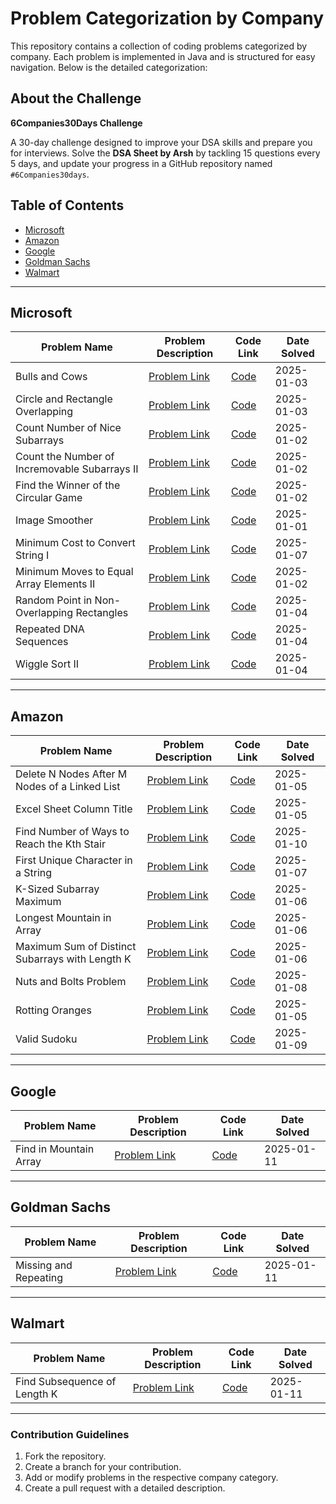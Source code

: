 ﻿# Problem Categorization by Company

This repository contains a collection of coding problems categorized by company. Each problem is implemented in Java and is structured for easy navigation. Below is the detailed categorization:

## About the Challenge

**6Companies30Days Challenge**

A 30-day challenge designed to improve your DSA skills and prepare you for interviews. Solve the **DSA Sheet by Arsh** by tackling 15 questions every 5 days, and update your progress in a GitHub repository named `#6Companies30days`.

## Table of Contents

- [Microsoft](#microsoft)
- [Amazon](#amazon)
- [Google](#google)
- [Goldman Sachs](#goldman-sachs)
- [Walmart](#walmart)

---

## Microsoft

| Problem Name | Problem Description                                                                         | Code Link | Date Solved |
|--------------|---------------------------------------------------------------------------------------------|-----------|-------------|
| Bulls and Cows | [Problem Link](https://leetcode.com/problems/bulls-and-cows/)                               | [Code](https://github.com/himanshu21204/6Companies30days/blob/main/src/Company_1_Microsoft/Bulls_And_Cows.java) | 2025-01-03  |
| Circle and Rectangle Overlapping | [Problem Link](https://leetcode.com/problems/circle-and-rectangle-overlapping/)             | [Code](https://github.com/himanshu21204/6Companies30days/blob/main/src/Company_1_Microsoft/Circle_And_Rectangle_Overlapping.java) | 2025-01-03  |
| Count Number of Nice Subarrays | [Problem Link](https://leetcode.com/problems/count-number-of-nice-subarrays/)               | [Code](https://github.com/himanshu21204/6Companies30days/blob/main/src/Company_1_Microsoft/Count_Number_Of_Nice_Subarrays.java) | 2025-01-02  |
| Count the Number of Incremovable Subarrays II | [Problem Link](https://leetcode.com/problems/count-the-number-of-incremovable-subarrays-i/) | [Code](https://github.com/himanshu21204/6Companies30days/blob/main/src/Company_1_Microsoft/Count_The_Number_Of_Incremovable_Subarrays_II.java) | 2025-01-02  |
| Find the Winner of the Circular Game | [Problem Link](https://leetcode.com/problems/find-the-winner-of-the-circular-game/)         | [Code](https://github.com/himanshu21204/6Companies30days/blob/main/src/Company_1_Microsoft/Find_The_Winner_Of_The_Circular_Game.java) | 2025-01-02  |
| Image Smoother | [Problem Link](https://leetcode.com/problems/image-smoother/)                               | [Code](https://github.com/himanshu21204/6Companies30days/blob/main/src/Company_1_Microsoft/Image_Smoother.java) | 2025-01-01  |
| Minimum Cost to Convert String I | [Problem Link](https://leetcode.com/problems/minimum-cost-to-convert-string-i/)             | [Code](https://github.com/himanshu21204/6Companies30days/blob/main/src/Company_1_Microsoft/Minimum_Cost_To_Convert_String_I.java) | 2025-01-07  |
| Minimum Moves to Equal Array Elements II | [Problem Link](https://leetcode.com/problems/minimum-moves-to-equal-array-elements-ii/)     | [Code](https://github.com/himanshu21204/6Companies30days/blob/main/src/Company_1_Microsoft/Minimum_Moves_To_Equal_Array_Elements_II.java) | 2025-01-02  |
| Random Point in Non-Overlapping Rectangles | [Problem Link](https://leetcode.com/problems/random-point-in-non-overlapping-rectangles/)   | [Code](https://github.com/himanshu21204/6Companies30days/blob/main/src/Company_1_Microsoft/Random_Point_In_Non_Overlapping_Rectangles.java) | 2025-01-04  |
| Repeated DNA Sequences | [Problem Link](https://leetcode.com/problems/repeated-dna-sequences/)                       | [Code](https://github.com/himanshu21204/6Companies30days/blob/main/src/Company_1_Microsoft/Repeated_DNA_Sequences.java) | 2025-01-04  |
| Wiggle Sort II | [Problem Link](https://leetcode.com/problems/wiggle-sort-ii/)                                                                            | [Code](https://github.com/himanshu21204/6Companies30days/blob/main/src/Company_1_Microsoft/Wiggle_Sort_II.java) | 2025-01-04  |

---

## Amazon

| Problem Name | Problem Description                                                                                    | Code Link                                                                                                                                   | Date Solved |
|--------------|--------------------------------------------------------------------------------------------------------|---------------------------------------------------------------------------------------------------------------------------------------------|-------------|
| Delete N Nodes After M Nodes of a Linked List | [Problem Link](https://www.geeksforgeeks.org/problems/delete-n-nodes-after-m-nodes-of-a-linked-list/1) | [Code](https://github.com/himanshu21204/6Companies30days/blob/main/src/Company_2_Amazon/Delete_N_nodes_after_M_nodes_of_a_linked_list.java) | 2025-01-05  |
| Excel Sheet Column Title | [Problem Link](https://leetcode.com/problems/excel-sheet-column-title/)                                | [Code](https://github.com/himanshu21204/6Companies30days/blob/main/src/Company_2_Amazon/Excel_Sheet_Column_Title.java)                      | 2025-01-05  |
| Find Number of Ways to Reach the Kth Stair | [Problem Link](https://leetcode.com/problems/find-number-of-ways-to-reach-the-k-th-stair/)             | [Code](https://github.com/himanshu21204/6Companies30days/blob/main/src/Company_2_Amazon/Find_Number_Of_Ways_To_Reach_The_K_Th_Stair.java)   | 2025-01-10  |
| First Unique Character in a String | [Problem Link](https://leetcode.com/problems/first-unique-character-in-a-string/description/)          | [Code](https://github.com/himanshu21204/6Companies30days/blob/main/src/Company_2_Amazon/First_Unique_Character_In_A_String.java)            | 2025-01-07  |
| K-Sized Subarray Maximum | [Problem Link](https://www.geeksforgeeks.org/problems/maximum-of-all-subarrays-of-size-k3101/1)        | [Code](https://github.com/himanshu21204/6Companies30days/blob/main/src/Company_2_Amazon/K_Sized_Subarray_Maximum.java)                      | 2025-01-06  |
| Longest Mountain in Array | [Problem Link](https://leetcode.com/problems/longest-mountain-in-array/)                               | [Code](https://github.com/himanshu21204/6Companies30days/blob/main/src/Company_2_Amazon/Longest_Mountain_In_Array.java)                     | 2025-01-06  |
| Maximum Sum of Distinct Subarrays with Length K | [Problem Link](https://leetcode.com/problems/maximum-sum-of-distinct-subarrays-with-length-k/)         | [Code](https://github.com/himanshu21204/6Companies30days/blob/main/src/Company_2_Amazon/Maximum_Sum_Of_Distinct_Subarrays_With_Length_K.java)                                                                         | 2025-01-06  |
| Nuts and Bolts Problem | [Problem Link](https://www.geeksforgeeks.org/problems/nuts-and-bolts-problem0431/1)                    | [Code](https://github.com/himanshu21204/6Companies30days/blob/main/src/Company_2_Amazon/Nuts_And_Bolts_Problem.java)                                                                                                  | 2025-01-08  |
| Rotting Oranges | [Problem Link](https://leetcode.com/problems/rotting-oranges/)                                         | [Code](https://github.com/himanshu21204/6Companies30days/blob/main/src/Company_2_Amazon/Rotting_Oranges.java)                                                                                                         | 2025-01-05  |
| Valid Sudoku | [Problem Link](https://leetcode.com/problems/valid-sudoku/description/)                                                                                       | [Code](https://github.com/himanshu21204/6Companies30days/blob/main/src/Company_2_Amazon/Valid_Sudoku.java)                                                                                                            | 2025-01-09  |

---

## Google

| Problem Name | Problem Description | Code Link | Date Solved |
|--------------|---------------------|-----------|-------------|
| Find in Mountain Array | [Problem Link](https://leetcode.com/problems/find-in-mountain-array/)    | [Code](https://github.com/himanshu21204/6Companies30days/blob/main/src/Company_4_Google/Find_In_Mountain_Array.java) | 2025-01-11  |

---

## Goldman Sachs

| Problem Name | Problem Description | Code Link | Date Solved |
|--------------|---------------------|-----------|-------------|
| Missing and Repeating | [Problem Link](https://practice.geeksforgeeks.org/problems/find-missing-and-repeating2512/1)    | [Code](https://github.com/himanshu21204/6Companies30days/blob/main/src/Company_6_Goldman_sachs/Missing_And_Repeating.java) | 2025-01-11  |

---

## Walmart

| Problem Name | Problem Description | Code Link | Date Solved |
|--------------|---------------------|-----------|-------------|
| Find Subsequence of Length K | [Problem Link](https://leetcode.com/problems/find-subsequence-of-length-k-with-the-largest-sum/)    | [Code](https://github.com/himanshu21204/6Companies30days/blob/main/src/Compnay_3_Walmart/Find_Subsequence_Of_Length_K_With_The_Largest_Sum.java) | 2025-01-11  |

---

### Contribution Guidelines

1. Fork the repository.
2. Create a branch for your contribution.
3. Add or modify problems in the respective company category.
4. Create a pull request with a detailed description.

